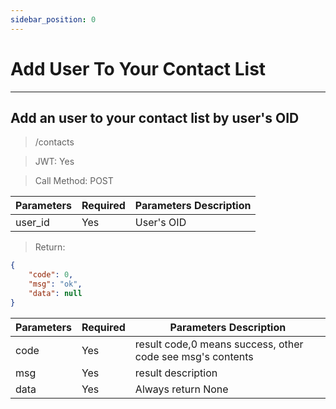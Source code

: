 ```yaml
---
sidebar_position: 0
---
```


# Add User To Your Contact List
___
## Add an user to your contact list by user's OID
> /contacts

> JWT: Yes

> Call Method: POST

| Parameters | Required |  Parameters Description|
| ------------- | ------------- |--------|
| user_id  | Yes  |  User's OID  |

> Return:

```json
{
    "code": 0,
    "msg": "ok",
    "data": null
}
```

| Parameters  | Required |  Parameters Description|
| ------------- | ------------- |--------|
| code  | Yes  |  result code,0 means success, other code see msg's contents  |
| msg  | Yes  | result description   |
| data  | Yes  | Always return None|
